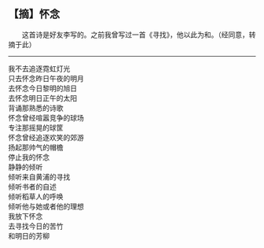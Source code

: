 ## 【摘】怀念

　　这首诗是好友李写的。之前我曾写过一首《寻找》，他以此为和。（经同意，转摘于此）

---

我不去追逐霓虹灯光  
只去怀念昨日午夜的明月  
去怀念今日黎明的旭日  
去怀念明日正午的太阳  
背诵那熟悉的诗歌  
怀念曾经喧嚣竞争的球场  
专注那摇晃的球筐  
怀念曾经追逐欢笑的郊游  
扬起那帅气的帽檐  
停止我的怀念  
静静的倾听  
倾听来自黄浦的寻找  
倾听书者的自述  
倾听稻草人的呼唤  
倾听他与她或者他的理想  
我放下怀念  
去寻找今日的苦竹  
和明日的芳柳